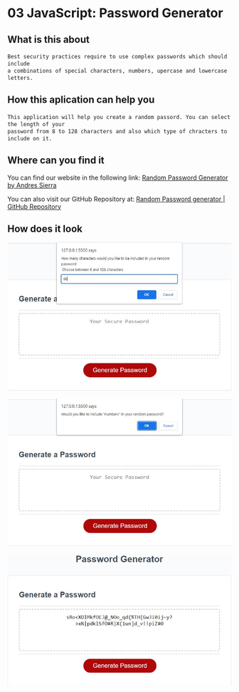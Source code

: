 # 03 JavaScript: Password Generator

## What is this about
```
Best security practices require to use complex passwords which should include 
a combinations of special characters, numbers, upercase and lowercase letters. 
```
## How this aplication can help you

```
This application will help you create a random passord. You can select the length of your
password from 8 to 128 characters and also which type of chracters to include on it. 
```
## Where can you find it

You can find our website in the following link: [Random Password Generator by Andres Sierra](https://asierramejia33.github.io/JavaScript-Password-Generator/)

You can also visit our GitHub Repository at: [Random Password generator | GitHub Repository](https://github.com/asierramejia33/JavaScript-Password-Generator)

## How does it look 

![screenshot](./assets/images/Readme1.jpg)

![screenshot](./assets/images/Readme2.jpg)

![screenshot](./assets/images/Readme3.jpg)
